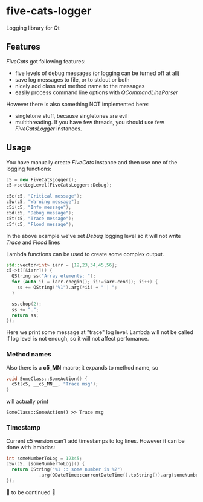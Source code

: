 # five-cats-logger
Logging library for Qt

## Features

*FiveCats* got following features:
* five levels of debug messages (or logging can be turned off at all)
* save log messages to file, or to stdout or both
* nicely add class and method name to the messages
* easily process command line options with *QCommandLineParser*

However there is also something NOT implemented here:
* singletone stuff, because singletones are evil
* multithreading. If you have few threads, you should use few *FiveCatsLogger* instances.


## Usage
You have manually create *FiveCats* instance and then use one of the logging functions:
```cpp
c5 = new FiveCatsLogger();
c5->setLogLevel(FiveCatsLogger::Debug);

c5c(c5, "Critical message");
c5w(c5, "Warning message");
c5i(c5, "Info message");
c5d(c5, "Debug message");
c5t(c5, "Trace message");
c5f(c5, "Flood message");
```  

In the above example we've set *Debug* logging level so it will not write *Trace* and *Flood* lines

Lambda functions can be used to create some complex output.
```cpp
std::vector<int> iarr = {12,23,34,45,56};
c5->t([&iarr]() {
  QString ss("Array elements: ");
  for (auto ii = iarr.cbegin(); ii!=iarr.cend(); ii++) {
    ss += QString("%1").arg(*ii) + " | ";
  }

  ss.chop(2);
  ss += ".";
  return ss;
});
```

Here we print some message at "trace" log level. Lambda will not be called if log level is not enough, so it will not affect perfomance.

### Method names
Also there is a __c5_MN__ macro; it expands to method name, so
```cpp
void SomeClass::SomeAction() {
  c5t(c5, __c5_MN__, "Trace msg");
}
```
will actually print
```
SomeClass::SomeAction() >> Trace msg
```

### Timestamp

Current c5 version can't add timestamps to log lines. However it can be done with lambdas:
```cpp
int someNumberToLog = 12345;
c5w(c5, [someNumberToLog]() {
  return QString("%1 :: some number is %2")
            .arg(QDateTime::currentDateTime().toString()).arg(someNumberToLog);
});
```


:construction: to be continued :construction:
